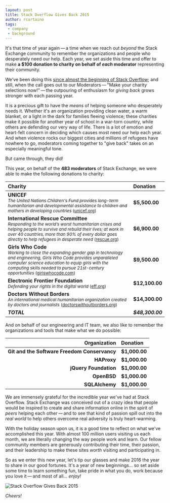 ```yaml
---
layout: post
title: Stack Overflow Gives Back 2015
author: rcartaino
tags:
 - company
 - background
---
```


It's that time of year again&thinsp;&mdash;&thinsp;a time when we reach out *beyond* the Stack Exchange community to remember the organizations and people who desperately need our help. Each year, we set aside this time and offer to make **a $100 donation to charity on behalf of *each* moderator** representing their community.

We've been doing this [since almost the beginning of Stack Overflow](https://www.google.com/?gws_rd=ssl#q=site:blog.stackoverflow.com+stack+%22gives+back%22); and still, when the call goes out to our Moderators&thinsp;&mdash;&thinsp;"Make your charity selections now!"&thinsp;&mdash;&thinsp;the outpouring of enthusiasm for *giving back* grows stronger with each passing year.

It is a precious gift to have the *means* of helping someone who desperately needs it. Whether it's an organization providing clean water, a warm blanket, or a light in the dark for families fleeing violence; these charities make it possible for another year of school in a war-torn country, while others are defending our very way of life. There is a lot of emotion and heart-felt concern in deciding which causes most need our help each year. And when violence rocks our biggest cities and millions of refugees have nowhere to go, moderators coming together to "give back" takes on an especially meaningful tone.

But came through, they did!

This year, on behalf of the **483 moderators** of Stack Exchange, we were able to make the following donations to charity:


| Charity | Donation |
|:-------------|:-------------|
| **UNICEF** <br /> <sub>*The United Nations Children's Fund provides long-term humanitarian and developmental assistance to children and mothers in developing countries* ([unicef.org](http://unicef.org))</sub> | **$5,500.00** |
| **International Rescue Committee** <br /> <sub>*Responding to the world’s worst humanitarian crises and helping people to survive and rebuild their lives; at work in over 40 countries, more than 90% of every dollar goes directly to help refugees in desperate need* ([rescue.org](http://rescue.org))</sub> | **$6,900.00** |
| **Girls Who Code** <br /> <sub>*Working to close the expanding gender gap in technology and engineering, Girls Who Code provides unparalleled computer science education to equip girls with the computing skills needed to pursue 21st-century opportunities* ([girlswhocode.com](http://girlswhocode.com))</sub> | **$9,500.00** |
| **Electronic Frontier Foundation** <br /><sub>*Defending your rights in the digital world* ([eff.org](http://eff.org))</sub> | **$12,100.00** |
| **Doctors Without Borders** <br /> <sub>*An international medical humanitarian organization created by doctors and journalists* ([doctorswithoutborders.org](http://doctorswithoutborders.org))</sub> | **$14,300.00** |
| ***TOTAL*** | ***$48,300.00*** |

And on behalf of our engineering and IT team, we also like to remember the organizations and tools that make what we do possible:

| Organization | Donation |
| ----------------------------------:|:-----------|
| **Git and the Software Freedom Conservancy** | **$1,000.00**   |
| **HAProxy**                                                   | **$1,000.00**   |
| **jQuery Foundation**                                     | **$1,000.00**   |
| **OpenBSD**                                                  | **$1,000.00**   |
| **SQLAlchemy**                                              | **$1,000.00**   |

We are immensely grateful for the incredible year we've had at Stack Overflow. Stack Exchange was conceived out of a crazy idea that people would be inspired to create and share information online in the spirit of *peers* helping each other&thinsp;&mdash;&thinsp;and to see that kind of passion spill out into the *real world* to help others overcome real adversity is truly heart-warming.

With the holiday season upon us, it is a good time to reflect on what we've accomplished this year. With almost 100 million users visiting us each month, we are literally changing the way people work and learn. Our fellow community members are generously contributing their time, their passion, and their leadership to make these sites *worth* visiting and participating in.

So as we enter this new year, let's tip our glasses and make 2016 the year to share in our good fortunes. It's a year of new beginnings&hellip; so set aside some time to learn something fun, take pride in what you do, work because you love it&thinsp;&mdash;&thinsp;and most of all&hellip; *enjoy!*

![Stack Overflow Gives Back 2015](https://i.stack.imgur.com/AztJ6.png)

*Cheers!*

